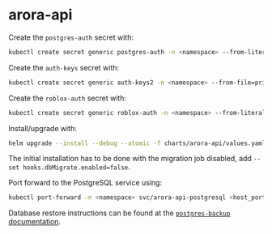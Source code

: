 # arora-api

Create the `postgres-auth` secret with:

```sh
kubectl create secret generic postgres-auth -n <namespace> --from-literal=postgres-password=<postgres_password> --from-literal=password=<password>
```

Create the `auth-keys` secret with:

```sh
kubectl create secret generic auth-keys2 -n <namespace> --from-file=private.key=private.key --from-file=public.key=public.key
```

Create the `roblox-auth` secret with:

```sh
kubectl create secret generic roblox-auth -n <namespace> --from-literal=api-key=<key> --from-literal=cookie=<cookie>
```

Install/upgrade with:

```sh
helm upgrade --install --debug --atomic -f charts/arora-api/values.yaml -n <namespace> arora-api charts/arora-api --set=ingressHost=<url>
```

The initial installation has to be done with the migration job disabled, add `--set hooks.dbMigrate.enabled=false`.

Port forward to the PostgreSQL service using:

```sh
kubectl port-forward -n <namespace> svc/arora-api-postgresql <host_port>:5432
```

Database restore instructions can be found at the [`postgres-backup` documentation](https://github.com/guidojw/maia/tree/main/postgres-backup).
